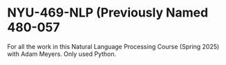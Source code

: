 # NYU-469-NLP (Previously Named 480-057
For all the work in this Natural Language Processing Course (Spring 2025) with Adam Meyers. Only used Python.
